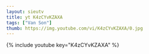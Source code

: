 ```yaml
--- 
layout: sieutv
title: yt K4zCYvKZAXA
tags: ["Van Son"]
thumb: https://img.youtube.com/vi/K4zCYvKZAXA/0.jpg
---
```

{% include youtube key="K4zCYvKZAXA" %} 
